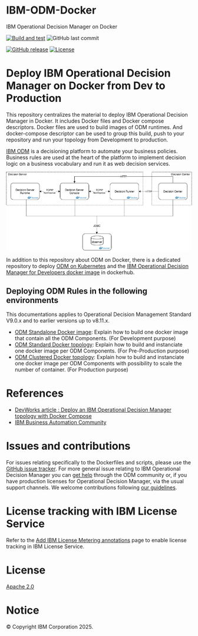 # IBM-ODM-Docker
IBM Operational Decision Manager on Docker

[![Build and test](https://github.com/DecisionsDev/odm-ondocker/actions/workflows/build-and-test.yml/badge.svg?branch=vnext-release)](https://github.com/DecisionsDev/odm-ondocker/actions/workflows/build-and-test.yml) ![GitHub last commit](https://img.shields.io/github/last-commit/lgrateau/odm-ondocker)

[![GitHub release](https://img.shields.io/github/release/DecisionsDev/odm-ondocker.svg)](https://github.com/DecisionsDev/odm-ondocker/releases) [![License](https://img.shields.io/badge/License-Apache%202.0-blue.svg)](LICENSE)


#  Deploy IBM Operational Decision Manager  on Docker from Dev to Production

This repository centralizes the material to deploy IBM Operational Decision Manager in Docker.
It includes Docker files and Docker compose descriptors. Docker files are used to build images of ODM runtimes. And docker-compose descriptor can be used to group this build, push to your repository and run your topology from Development to production.

[IBM ODM](https://www.ibm.com/docs/en/odm/9.0.0) is a decisioning platform to automate your business policies. Business rules are used at the heart of the platform to implement decision logic on a business vocabulary and run it as web decision services.


![Flow](docs/images/Architecture.png "Architecture")

In addition to this repository about ODM on Docker, there is a dedicated repository to deploy [ODM on Kubernetes](https://github.com/DecisionsDev/odm-docker-kubernetes) and the [IBM Operational Decision Manager for Developers docker image](https://hub.docker.com/r/ibmcom/odm/) in dockerhub.

## Deploying ODM Rules in the following environments
This documentations applies to Operational Decision Management Standard V9.0.x and to earlier versions up to v8.11.x.
- [ODM Standalone Docker image](docs/README_standalone.md): Explain how to build one docker image that contain all the ODM Components. (For Development purpose)
- [ODM Standard Docker topology](docs/README_standard.md): Explain how to build and instanciate one docker image per ODM Components. (For Pre-Production purpose)
- [ODM Clustered Docker topology](docs/README_cluster.md): Explain how to build and instanciate one docker image per ODM Components with possibility to scale the number of container. (For Production purpose)

# References
- [DevWorks article : Deploy an IBM Operational Decision Manager topology with Docker Compose ](https://www.ibm.com/developerworks/library/mw-1612-grateau-trs/1612-grateau.html)
- [IBM Business Automation Community](https://community.ibm.com/community/user/automation/communities/community-home?CommunityKey=c0005a22-520b-4181-bfad-feffd8bdc022)

# Issues and contributions

For issues relating specifically to the Dockerfiles and scripts, please use the [GitHub issue tracker](https://github.com/ODMDev/odm-ondocker/issues). For more general issue relating to IBM Operational Decision Manager you can [get help](https://community.ibm.com/community/user/automation/communities/community-home?CommunityKey=c0005a22-520b-4181-bfad-feffd8bdc022) through the ODM community or, if you have production licenses for Operational Decision Manager, via the usual support channels. We welcome contributions following [our guidelines](https://github.com/ODMDev/odm-ondocker/blob/master/CONTRIBUTING.md).

# License tracking with IBM License Service

Refer to the [Add IBM License Metering annotations](README-license-annotations.md) page to enable license tracking in IBM License Service.

# License
[Apache 2.0](LICENSE)

# Notice
© Copyright IBM Corporation 2025.
